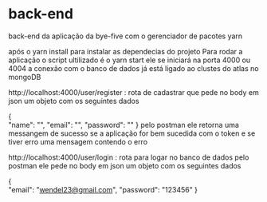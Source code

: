 # back-end
back-end da aplicação da bye-five com o gerenciador de pacotes yarn

após o yarn install para instalar as dependecias do projeto 
Para rodar a aplicação o script ultilizado é o yarn start ele se iniciará na porta 4000 ou 4004
a conexão com o banco de dados já está ligado ao clustes do atlas no mongoDB

http://localhost:4000/user/register : rota de cadastrar que pede no body em json um objeto com os seguintes dados

{  
    "name": "",
    "email": "",
    "password": "" 
}
pelo postman ele retorna uma messangem de sucesso se a aplicação for bem sucedida com o token e se tiver erro uma mensagem contendo o erro

http://localhost:4000/user/login : rota para logar no banco de dados pelo postman ele pede no body em json um objeto com os seguintes dados 

{  
    "email": "wendel23@gmail.com",
    "password": "123456" 
}

